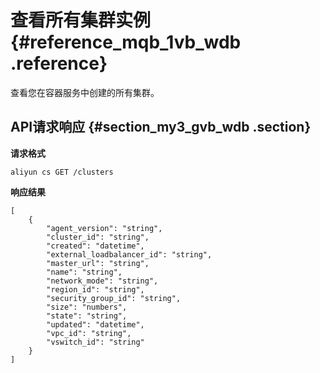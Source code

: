 # 查看所有集群实例 {#reference_mqb_1vb_wdb .reference}

查看您在容器服务中创建的所有集群。

## API请求响应 {#section_my3_gvb_wdb .section}

**请求格式**

```
aliyun cs GET /clusters
```

**响应结果**

```
[
    {
        "agent_version": "string",
        "cluster_id": "string",
        "created": "datetime",
        "external_loadbalancer_id": "string",
        "master_url": "string",
        "name": "string",
        "network_mode": "string",
        "region_id": "string",
        "security_group_id": "string",
        "size": "numbers",
        "state": "string",
        "updated": "datetime",
        "vpc_id": "string",
        "vswitch_id": "string"
    }
]
```


